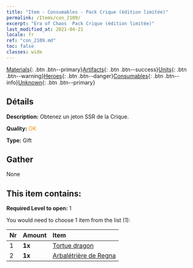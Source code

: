 ```yaml
---
title: "Item - Consumables - Pack Crique (édition limitée)"
permalink: /Items/con_2109/
excerpt: "Era of Chaos  Pack Crique (édition limitée)"
last_modified_at: 2021-04-21
locale: fr
ref: "con_2109.md"
toc: false
classes: wide
---
```

 [Materials](/fr/Items/){: .btn .btn--primary}[Artifacts](/fr/Items/Artifacts/){: .btn .btn--success}[Units](/fr/Items/Units/){: .btn .btn--warning}[Heroes](/fr/Items/Heroes/){: .btn .btn--danger}[Consumables](/fr/Items/Consumables/){: .btn .btn--info}[Unknown](/fr/Items/Unknown/){: .btn .btn--primary}

## Détails
 **Description:** Obtenez un jeton SSR de la Crique.

 **Quality:** <span style="color: #FF8C00">OK</span>

 **Type:** Gift

## Gather

  None

## This item contains:

 **Required Level to open:** 1

 You would need to choose 1 item from the list (1):

  | Nr | Amount |     Item    |
  |:---|:-------|:------------|
  | 1 |  **1x** | [Tortue dragon](/fr/Items/unt_278/) |  | 
  | 2 |  **1x** | [Arbalétrière de Regna](/fr/Items/unt_274/) |  | 
